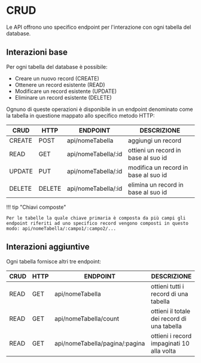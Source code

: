# CRUD

Le API offrono uno specifico endpoint per l'interazione con ogni tabella del database.

## Interazioni base

Per ogni tabella del database è possibile:

- Creare un nuovo record (CREATE)
- Ottenere un record esistente (READ)
- Modificare un record esistente (UPDATE)
- Eliminare un record esistente (DELETE)

Ognuno di queste operazioni è disponibile in un endpoint denominato come la tabella in questione mappato allo specifico metodo HTTP:

| CRUD   | HTTP   | ENDPOINT            | DESCRIZIONE                          |
| ------ | ------ | ------------------- | ------------------------------------ |
| CREATE | POST   | api/nomeTabella     | aggiungi un record                   |
| READ   | GET    | api/nomeTabella/:id | ottieni un record in base al suo id  |
| UPDATE | PUT    | api/nomeTabella/:id | modifica un record in base al suo id |
| DELETE | DELETE | api/nomeTabella/:id | elimina un record in base al suo id  |

!!! tip "Chiavi composte"

    Per le tabelle la quale chiave primaria è composta da più campi gli endpoint riferiti ad uno specifico record vengono composti in questo modo: api/nomeTabella/:campo1/:campo2/...

## Interazioni aggiuntive

Ogni tabella fornisce altri tre endpoint:

| CRUD | HTTP | ENDPOINT                       | DESCRIZIONE                                 |
| ---- | ---- | ------------------------------ | ------------------------------------------- |
| READ | GET  | api/nomeTabella                | ottieni tutti i record di una tabella       |
| READ | GET  | api/nomeTabella/count          | ottieni il totale dei record di una tabella |
| READ | GET  | api/nomeTabella/pagina/:pagina | ottieni i record impaginati 10 alla volta   |

